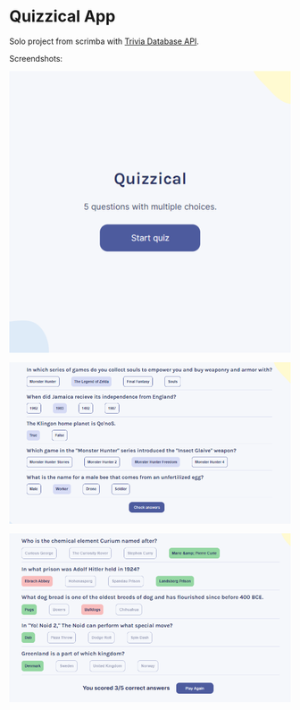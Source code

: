 # Quizzical App

Solo project from scrimba with [Trivia Database API](https://opentdb.com).

Screendshots:

<img src="./src/images/intro-screenshot.png"> </br>

<img src="./src/images/selected.png"> </br>

<img src="./src/images/answers.png">





